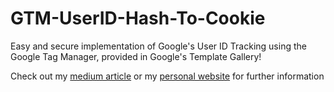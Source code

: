 # GTM-UserID-Hash-To-Cookie
Easy and secure implementation of Google's User ID Tracking using the Google Tag Manager, provided in Google's Template Gallery!

Check out my [medium article](https://medium.com/@toni_w/hash-to-ethereum-f554fee4d055) or my [personal website](https://toniwahrstaetter.com/) for further information
